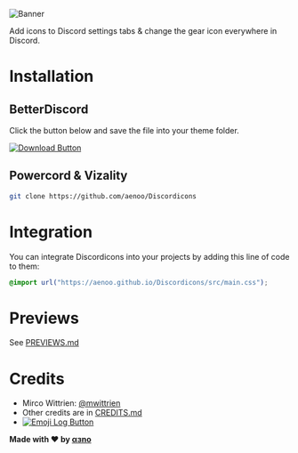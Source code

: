 ![Banner](https://aenoo.github.io/Discordicons/assets/banner.png)

[download-link]: https://github.com/aenoo/Discordicons/releases/download/vBD/discordicons.theme.css
[download-svg]: https://aenoo.github.io/Discordicons/github/download-button.svg

[emoji-log-link]: https://github.com/ahmadawais/Emoji-Log/
[emoji-log-svg]: https://aenoo.github.io/Discordicons/github/emoji-log-button.svg

Add icons to Discord settings tabs & change the gear icon everywhere in Discord.

# Installation

## BetterDiscord

Click the button below and save the file into your theme folder.

[![Download Button][download-svg]][download-link]

## Powercord & Vizality

```sh
git clone https://github.com/aenoo/Discordicons
```

# Integration

You can integrate Discordicons into your projects by adding this line of code to them:

```css
@import url("https://aenoo.github.io/Discordicons/src/main.css");
```

# Previews

See [PREVIEWS.md](https://github.com/aenoo/Discordicons/blob/main/PREVIEWS.md)

# Credits

- Mirco Wittrien: [@mwittrien](https://github.com/mwittrien)
- Other credits are in [CREDITS.md](https://github.com/aenoo/Discordicons/blob/main/CREDITS.md)
- [![Emoji Log Button][emoji-log-svg]][emoji-log-link]

**Made with ❤️ by [αɜno](https://github.com/aenoo)**
